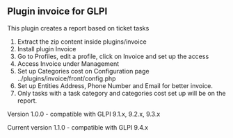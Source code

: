 ## Plugin invoice for GLPI

This plugin creates a report based on ticket tasks

1. Extract the zip content inside plugins/invoice
2. Install plugin Invoice
3. Go to Profiles, edit a profile, click on Invoice and set up the access
4. Access Invoice under Management
5. Set up Categories cost on Configuration page ../plugins/invoice/front/config.php
6. Set up Entities Address, Phone Number and Email for better invoice.
7. Only tasks with a task category and categories cost set up will be on the report.


Version 1.0.0 - compatible with GLPI 9.1.x, 9.2.x, 9.3.x

Current version 1.1.0 - compatible with GLPI 9.4.x
